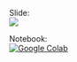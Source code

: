 Slide:<br/>
[![](https://badgen.net/badge/Open/slide/yellow)](https://docs.google.com/presentation/d/1C0-A16yeiBSPfTh5I6oXryICsedFyK-XTj7VkL54IBg/edit?usp=sharing)

Notebook:<br/>
[![Google Colab](https://badgen.net/badge/Launch/on%20Google%20Colab/yellow?icon=terminal)](https://colab.research.google.com/github/AISaturdaysLagos/Cohort4/blob/master/intermediate/computer-vision/week04/notebook/Filters.ipynb)
 
